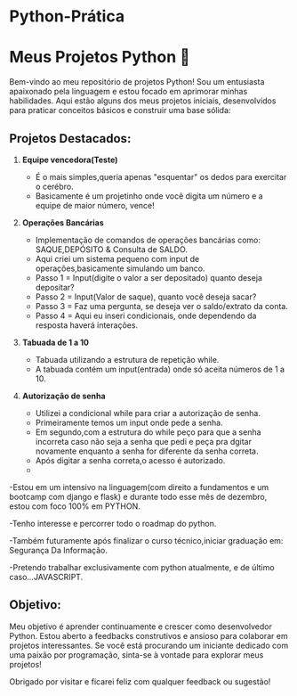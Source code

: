 # Python-Prática

# Meus Projetos Python 🚀

Bem-vindo ao meu repositório de projetos Python! Sou um entusiasta apaixonado pela linguagem e estou focado em aprimorar minhas habilidades. Aqui estão alguns dos meus projetos iniciais, desenvolvidos para praticar conceitos básicos e construir uma base sólida:

## Projetos Destacados:

1. **Equipe vencedora(Teste)**
   - É o mais simples,queria apenas "esquentar" os dedos para exercitar o cerébro.
   - Basicamente é um projetinho onde você digita um número e a equipe de maior número, vence!
   
2. **Operações Bancárias**
   - Implementação de comandos de operações bancárias como: SAQUE,DEPÓSITO & Consulta de SALDO.
   - Aqui criei um sistema pequeno com input de operações,basicamente simulando um banco.
   - Passo 1 = Input(digite o valor a ser depositado) quanto deseja depositar?
   - Passo 2 = Input(Valor de saque), quanto você deseja sacar?
   - Passo 3 = Faz uma pergunta, se deseja ver o saldo/extrato da conta.
   - Passo 4 = Aqui eu inseri condicionais, onde dependendo da resposta haverá interações.
  
3. **Tabuada de 1 a 10**
   - Tabuada utilizando a estrutura de repetição while.
   - A tabuada contém um input(entrada) onde só aceita números de 1 a 10.
  
4. **Autorização de senha**
   - Utilizei a condicional while para criar a autorização de senha.
   - Primeiramente temos um input onde pede a senha.
   - Em segundo,com a estrutura do while peço para que a senha incorreta caso não seja a senha que pedi e peça pra dgitar novamente enquanto a senha for diferente da senha correta.
   - Após digitar a senha correta,o acesso é autorizado.
   - 

-Estou em um intensivo na linguagem(com direito a fundamentos e um bootcamp com django e flask) e durante todo esse mês de dezembro, estou com foco 100% em PYTHON.

-Tenho interesse e percorrer todo o roadmap do python.

-Também futuramente após finalizar o curso técnico,iniciar graduação em: Segurança Da Informação.

-Pretendo trabalhar exclusivamente com python atualmente, e de último caso...JAVASCRIPT.

## Objetivo:
Meu objetivo é aprender continuamente e crescer como desenvolvedor Python. Estou aberto a feedbacks construtivos e ansioso para colaborar em projetos interessantes. Se você está procurando um iniciante dedicado com uma paixão por programação, sinta-se à vontade para explorar meus projetos!

Obrigado por visitar e ficarei feliz com qualquer feedback ou sugestão!

